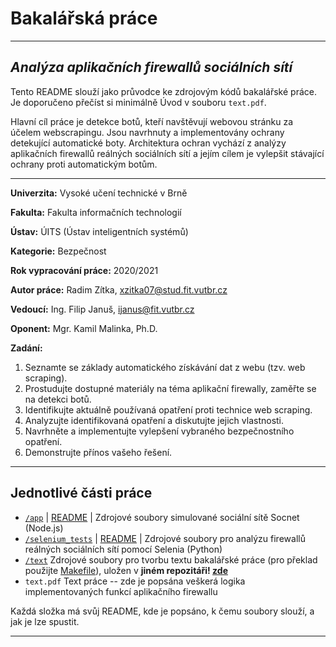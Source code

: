# Bakalářská práce

---

## _Analýza aplikačních firewallů sociálních sítí_

Tento README slouží jako průvodce ke zdrojovým kódů bakalářské práce. Je doporučeno přečíst si minimálně Úvod v souboru `text.pdf`.

Hlavní cíl práce je detekce botů, kteří navštěvují webovou stránku za účelem webscrapingu. Jsou navrhnuty a implementovány ochrany detekující automatické boty. Architektura ochran vychází z analýzy aplikačních firewallů reálných sociálních sítí a jejím cílem je vylepšit stávající ochrany proti automatickým botům.

---


**Univerzita:** Vysoké učení technické v Brně

**Fakulta:** Fakulta informačních technologií

**Ústav:** ÚITS (Ústav inteligentních systémů)

**Kategorie:** Bezpečnost

**Rok vypracování práce:** 2020/2021

**Autor práce:** Radim Zítka, xzitka07@stud.fit.vutbr.cz

**Vedoucí:**    Ing. Filip Januš, ijanus@fit.vutbr.cz

**Oponent:** Mgr. Kamil Malinka, Ph.D.

**Zadání:**
1. Seznamte se základy automatického získávání dat z webu (tzv. web scraping).
2. Prostudujte dostupné materiály na téma aplikační firewally, zaměřte se na detekci botů.
3. Identifikujte aktuálně používaná opatření proti technice web scraping.
4. Analyzujte identifikovaná opatření a diskutujte jejich vlastnosti.
5. Navrhněte a implementujte vylepšení vybraného bezpečnostního opatření.
6. Demonstrujte přínos vašeho řešení.

---

   [app]: <https://github.com/radimzitka/BP-app/blob/main/app/README.md>
   [selenium]: <https://github.com/radimzitka/BP-app/blob/main/selenium_tests/README.md>
   [text]: <https://github.com/radimzitka/BP-Documents/blob/master/Makefile>
   
## Jednotlivé části práce

- [`/app`][app]  | [README][app] |  Zdrojové soubory simulované sociální sítě Socnet (Node.js)
- [`/selenium_tests`][selenium] | [README][selenium] | Zdrojové soubory pro analýzu firewallů reálných sociálních sítí pomocí Selenia (Python)
- [`/text`][text] Zdrojové soubory pro tvorbu textu bakalářské práce (pro překlad použijte [Makefile][text]), uložen v **jiném repozitáři! [zde][text]**
- `text.pdf` Text práce -- zde je popsána veškerá logika implementovaných funkcí aplikačního firewallu

Každá složka má svůj README, kde je popsáno, k čemu soubory slouží, a jak je lze spustit.

---
